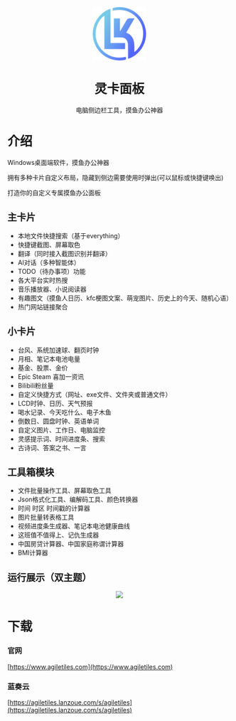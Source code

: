 <p align="center">
  <a href="https://www.agiletiles.com/" target="_blank">
    <img width="120" src="resources/img/icon/icon.png">
  </a>
</p>
<h1 align="center">灵卡面板</h1>
<p align="center">电脑侧边栏工具，摸鱼办公神器</p>

# 介绍

Windows桌面端软件，摸鱼办公神器

拥有多种卡片自定义布局，隐藏到侧边需要使用时弹出(可以鼠标或快捷键唤出)

打造你的自定义专属摸鱼办公面板

## 主卡片
* 本地文件快捷搜索（基于everything）
* 快捷键截图、屏幕取色
* 翻译（同时接入截图识别并翻译）
* AI对话（多种智能体）
* TODO（待办事项）功能
* 各大平台实时热搜
* 音乐播放器、小说阅读器
* 有趣图文（摸鱼人日历、kfc梗图文案、萌宠图片、历史上的今天、随机心语）
* 热门网站链接聚合

## 小卡片
* 台风、系统加速球、翻页时钟
* 月相、笔记本电池电量
* 基金、股票、金价
* Epic Steam 喜加一资讯
* Bilibili粉丝量
* 自定义快捷方式（网址、exe文件、文件夹或普通文件）
* LCD时钟、日历、天气预报
* 喝水记录、今天吃什么、电子木鱼
* 倒数日、圆盘时钟、英语单词
* 自定义图片、工作日、电脑监控
* 灵感提示词、时间进度条、搜索
* 古诗词、答案之书、一言

## 工具箱模块
* 文件批量操作工具、屏幕取色工具
* Json格式化工具、编解码工具、颜色转换器
* 时间 时区 时间戳的计算器
* 图片批量转表格工具
* 视频进度条生成器、笔记本电池健康曲线
* 这班值不值得上、记仇生成器
* 中国房贷计算器、中国家庭称谓计算器
* BMI计算器

## 运行展示（双主题）

<p align="center">
    <img width="500" src="https://index.agiletiles.com/website/images/screenshot/screenshot-music-theme.png">
</p>

# 下载

### 官网

[https://www.agiletiles.com](https://www.agiletiles.com)

### 蓝奏云

[https://agiletiles.lanzoue.com/s/agiletiles](https://agiletiles.lanzoue.com/s/agiletiles)
